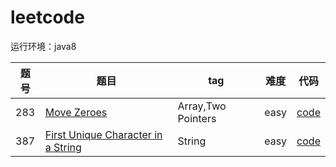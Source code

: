 # leetcode

运行环境：java8

|题号|题目|tag|难度|代码|
|------|-------|------|------|------|
|283|[Move Zeroes](https://leetcode.com/problems/move-zeroes/)|Array,Two Pointers|easy|[code](https://github.com/Lt-grint/leetcode/blob/master/java/283%20Move%20Zeroes/Solution.java)|
|387|[First Unique Character in a String](https://leetcode.com/problems/first-unique-character-in-a-string/)|String|easy|[code](https://github.com/Lt-grint/leetcode/blob/master/java/387%20First%20Unique%20Character/Solution.java)|

